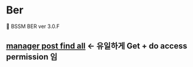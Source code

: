 # Ber
🏁 BSSM BER ver 3.0.F

## <a href="http://ec2-52-79-57-84.ap-northeast-2.compute.amazonaws.com:8081/manager/find/all"> manager post find all</a> <- 유일하게 Get + do access permission 임
